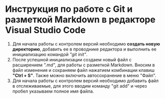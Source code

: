 # Инструкция по работе с Git и разметкой Markdown в редакторе Visual Studio Code
1. Для начала работы с контролем версий необходимо **создать новую директорию**, добавить ее в проводнике редактора и выполнить ее инициализацию командой *"git init"*.
2. После успешной инициализации создаем новый файл с расширением _".md"_, для работы с разметкой Markdown. Вносим в файл изменения и сохраняем файл нажатием комбинации клавиш __"Ctrl + S"__. Также можно включить автосохранение в меню "Файл".
3. Для начала работы с контролем версий необходимо добавить файл в отслеживаемые, для этого вводим команду "git add" и через пробел указываем полное имя файла.